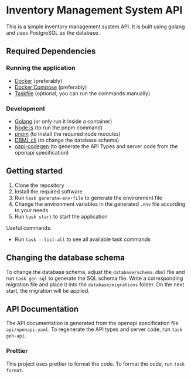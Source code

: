 # Inventory Management System API

This is a simple inventory management system API. It is built using golang and uses PostgreSQL as the database.

## Required Dependencies

### Running the application

- [Docker](https://docs.docker.com/get-docker/) (preferably)
- [Docker Compose](https://docs.docker.com/compose/install/) (preferably)
- [Taskfile](https://taskfile.dev/#/installation) (optional, you can run the commands manually)

### Development

- [Golang](https://golang.org/dl/) (or only run it inside a container)
- [Node.js](https://nodejs.org/en/download/) (to run the pnpm command)
- [pnpm](https://pnpm.io/installation) (to install the required node modules)
- [DBML cli](https://www.dbml.org/docs/#installation) (to change the database schema)
- [oapi-codegen](https://github.com/deepmap/oapi-codegen) (to generate the API Types and server code from the openapi specification)

## Getting started

1. Clone the repository
2. Install the required software
3. Run `task generate-env-file` to generate the environment file
4. Change the environment variables in the generated `.env` file according to your needs
5. Run `task start` to start the application

Useful commands:

- Run `task --list-all` to see all available task commands

## Changing the database schema

To change the database schema, adjust the `database/schema.dbml` file and run `task gen-sql` to generate the SQL schema file. Write a corresponding migration file and place it into the `database/migrations` folder. On the next start, the migration will be applied.

## API Documentation

The API documentation is generated from the openapi specification file `api/openapi.yaml`. To regenerate the API types and server code, run `task gen-api`.

### Prettier

This project uses prettier to format the code.
To format the code, run `task format`.
